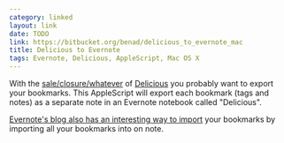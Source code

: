 ```yaml
---
category: linked
layout: link
date: TODO
link: https://bitbucket.org/benad/delicious_to_evernote_mac
title: Delicious to Evernote
tags: Evernote, Delicious, AppleScript, Mac OS X
---
```


With the [sale/closure/whatever](http://techcrunch.com/2010/12/16/is-yahoo-shutting-down-del-icio-us/ "Is Yahoo Shutting Down Del.icious?") of [Delicious](http://delicious.com/) you probably want to export your bookmarks. This AppleScript will export each bookmark (tags and notes) as a separate note in an Evernote notebook called "Delicious".

[Evernote's blog also has an interesting way to import](http://blog.evernote.com/2010/12/16/making-the-transition-from-delicious-to-evernote/ "Making the transition from Delicious to Evernote") your bookmarks by importing all your bookmarks into on note.
